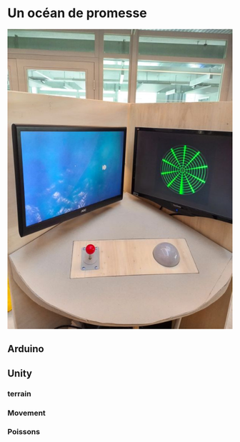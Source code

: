 # Un océan de promesse

![](public/FinaImageICreate.jpg)


## Arduino


## Unity

### terrain

### Movement

### Poissons


